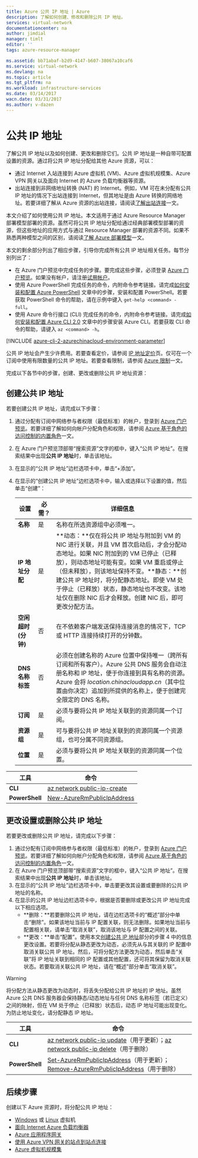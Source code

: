 ```yaml
---
title: Azure 公共 IP 地址 | Azure
description: 了解如何创建、修改和删除公共 IP 地址。
services: virtual-network
documentationcenter: na
author: jimdial
manager: timlt
editor: ''
tags: azure-resource-manager

ms.assetid: bb71abaf-b2d9-4147-b607-38067a10caf6
ms.service: virtual-network
ms.devlang: na
ms.topic: article
ms.tgt_pltfrm: na
ms.workload: infrastructure-services
ms.date: 03/14/2017
wacn.date: 03/31/2017
ms.author: v-dazen
---
```


# 公共 IP 地址

了解公共 IP 地址以及如何创建、更改和删除它们。公共 IP 地址是一种自带可配置设置的资源。通过将公共 IP 地址分配给其他 Azure 资源，可以：
- 通过 Internet 入站连接到 Azure 虚拟机 (VM)、Azure 虚拟机规模集、Azure VPN 网关以及面向 Internet 的 Azure 负载均衡器等资源。
- 出站连接到非网络地址转换 (NAT) 的 Internet。例如，VM 可在未分配有公共 IP 地址的情况下出站连接到 Internet，但其地址是由 Azure 转换的网络地址。若要详细了解从 Azure 资源的出站连接，请阅读[了解出站连接](../load-balancer/load-balancer-outbound-connections.md)一文。

本文介绍了如何使用公共 IP 地址。本文适用于通过 Azure Resource Manager 部署模型部署的资源。虽然可将公共 IP 地址分配给通过经典部署模型部署的资源，但这些地址的应用方式与通过 Resource Manager 部署的资源不同。如果不熟悉两种模型之间的区别，请阅读[了解 Azure 部署模型](../azure-resource-manager/resource-manager-deployment-model.md)一文。

本文的剩余部分列出了相应步骤，引导你完成所有公共 IP 地址相关任务。每节分别列出了：
- 在 Azure 门户预览中完成任务的步骤。要完成这些步骤，必须登录 [Azure 门户预览](http://portal.azure.cn)。如果没有帐户，请注册[试用帐户](https://www.azure.cn/pricing/1rmb-trial/)。
- 使用 Azure PowerShell 完成任务的命令，内附命令参考链接。请完成[如何安装和配置 Azure PowerShell](https://docs.microsoft.com/powershell/azureps-cmdlets-docs) 文章中的步骤，安装和配置 PowerShell。若要获取 PowerShell 命令的帮助，请在示例中键入 `get-help <command> -full`。
- 使用 Azure 命令行接口 (CLI) 完成任务的命令，内附命令参考链接。请完成[如何安装和配置 Azure CLI 2.0](https://docs.microsoft.com/cli/azure/install-azure-cli) 文章中的步骤安装 Azure CLI。若要获取 CLI 命令的帮助，请键入 `az <command> -h`。

[!INCLUDE [azure-cli-2-azurechinacloud-environment-parameter](../../includes/azure-cli-2-azurechinacloud-environment-parameter.md)]

公共 IP 地址会产生少许费用。若要查看定价，请参阅 [IP 地址定价](https://www.azure.cn/pricing/details/reserved-ip-addresses/)页。仅可在一个订阅中使用有限数量的公共 IP 地址。若要查看限制，请参阅 [Azure 限制](../azure-subscription-service-limits.md#azure-resource-manager-virtual-networking-limits)一文。

完成以下各节中的步骤，创建、更改或删除公共 IP 地址资源：

## <a name="create"></a>创建公共 IP 地址

若要创建公共 IP 地址，请完成以下步骤：
1. 通过分配有订阅中网络参与者权限（最低标准）的帐户，登录到 [Azure 门户预览](https://portal.azure.cn)。若要详细了解如何向帐户分配角色和权限，请参阅 [Azure 基于角色的访问控制的内置角色](../active-directory/role-based-access-built-in-roles.md#network-contributor)一文。
2. 在 Azure 门户预览顶部带“搜索资源”文字的框中，键入“公共 IP 地址”。在搜索结果中出现**公共 IP 地址**时，单击该地址。
3. 在显示的“公共 IP 地址”边栏选项卡中，单击“+添加”。
4. 在显示的“创建公共 IP 地址”边栏选项卡中，输入或选择以下设置的值，然后单击“创建”：

    |**设置**|必需？|**详细信息**|
    |---|---|---|
    |**名称**|是|名称在所选资源组中必须唯一。|
    |**IP 地址分配**|是|**动态：**仅在将公共 IP 地址与附加到 VM 的 NIC 进行关联，并且 VM 首次启动后，才会分配动态地址。如果 NIC 附加到的 VM 已停止（已释放），则动态地址可能有变。如果 VM 重启或停止（但未释放），则该地址保持不变。**静态：**创建公共 IP 地址时，将分配静态地址。即使 VM 处于停止（已释放）状态，静态地址也不改变。该地址仅在删除 NIC 后才会释放。创建 NIC 后，即可更改分配方法。|
    |**空闲超时(分钟)**|否|在不依赖客户端发送保持连接消息的情况下，TCP 或 HTTP 连接持续打开的分钟数。|
    |**DNS 名称标签**|否|必须在创建名称的 Azure 位置中保持唯一（跨所有订阅和所有客户）。Azure 公共 DNS 服务会自动注册名称和 IP 地址，便于你连接到具有名称的资源。Azure 会将 *location.chinacloudapp.cn*（其中位置由你决定）追加到所提供的名称上，便于创建完全限定的 DNS 名称。 |
    |**订阅**|是|必须与要将公共 IP 地址关联到的资源同属一个订阅。|
    |**资源组**|是|可与要将公共 IP 地址关联到的资源同属一个资源组，也可分属不同资源组。|
    |**位置**|是|必须与要将公共 IP 地址关联到的资源同属一个位置。|

|**工具**|**命令**|
|---|---|
|**CLI**|[az network public-ip-create](https://docs.microsoft.com/cli/azure/network/public-ip#create)|
|**PowerShell**|[New-AzureRmPublicIpAddress](https://docs.microsoft.com/powershell/resourcemanager/azurerm.network/v3.4.0/new-azurermpublicipaddress)|

## <a name="change"></a>更改设置或删除公共 IP 地址

若要更改或删除公共 IP 地址，请完成以下步骤：

1. 通过分配有订阅中网络参与者权限（最低标准）的帐户，登录到 [Azure 门户预览](https://portal.azure.cn)。若要详细了解如何向帐户分配角色和权限，请参阅 [Azure 基于角色的访问控制的内置角色](../active-directory/role-based-access-built-in-roles.md#network-contributor)一文。
2. 在 Azure 门户预览顶部带“搜索资源”文字的框中，键入“公共 IP 地址”。在搜索结果中出现**公共 IP 地址**时，单击该地址。
3. 在显示的“公共 IP 地址”边栏选项卡中，单击要更改其设置或要删除的公共 IP 地址的名称。
4. 在显示的公共 IP 地址边栏选项卡中，根据是否要删除或更改公共 IP 地址完成以下相应选项。
    - **删除：**若要删除公共 IP 地址，请在边栏选项卡的“概述”部分中单击“删除”。如果该地址当前与 IP 配置关联，则无法删除。如果地址当前与配置相关联，请单击“取消关联”，取消该地址与 IP 配置之间的关联。
    - **更改：**单击“配置”。使用本文[创建公共 IP 地址](#create)部分的步骤 4 中的信息更改设置。若要将分配从静态更改为动态，必须先从与其关联的 IP 配置中取消关联公共 IP 地址。然后，可将分配方法更改为动态，然后单击“关联”将 IP 地址关联到相同的 IP 配置或其他配置，还可将其保留为取消关联状态。若要取消关联公共 IP 地址，请在“概述”部分单击“取消关联”。

>[!WARNING]
> 将分配方法从静态更改为动态时，将丢失分配给公共 IP 地址的 IP 地址。虽然 Azure 公共 DNS 服务器会保持静态/动态地址与任何 DNS 名称标签（若已定义）之间的映射，但在 VM 处于停止（已释放）状态后，动态 IP 地址可能出现变化。为防止地址变化，请分配静态 IP 地址。

|**工具**|**命令**|
|---|---|
|**CLI**|[az network public-ip update](https://docs.microsoft.com/cli/azure/network/public-ip#update)（用于更新）；[az network public-ip delete](https://docs.microsoft.com/cli/azure/network/public-ip#delete)（用于删除）|
|**PowerShell**|[Set-AzureRmPublicIpAddress](https://docs.microsoft.com/powershell/resourcemanager/azurerm.network/v3.4.0/set-azurermpublicipaddress)（用于更新）；[Remove-AzureRmPublicIpAddress](https://docs.microsoft.com/powershell/resourcemanager/azurerm.network/v3.4.0/remove-azurermpublicipaddress)（用于删除）|

## <a name="next-steps"></a>后续步骤
创建以下 Azure 资源时，将分配公共 IP 地址：

- [Windows](../virtual-machines/virtual-machines-windows-hero-tutorial.md) 或 [Linux](../virtual-machines/virtual-machines-linux-quick-create-portal.md) 虚拟机
- [面向 Internet Azure 负载均衡器](../load-balancer/load-balancer-get-started-internet-portal.md)
- [Azure 应用程序网关](../application-gateway/application-gateway-create-gateway-portal.md)
- [使用 Azure VPN 网关的站点到站点连接](../vpn-gateway/vpn-gateway-howto-site-to-site-resource-manager-portal.md)
- [Azure 虚拟机规模集](../virtual-machine-scale-sets/virtual-machine-scale-sets-portal-create.md)

<!---HONumber=Mooncake_0327_2017-->
